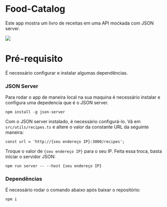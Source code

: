 # Food-Catalog

Este app mostra um livro de receitas em uma API mockada com JSON server.

<image src="demo.gif" controls>
</image>

# Pré-requisito

É necessário configurar e instalar algumas dependências.

### JSON Server

Para rodar o app de maneira local na sua maquina é necessário instalar e configura uma depedencia que é o JSON server.

```
npm install -g json-server
``` 
Com o JSON server instalado, é necessário configurá-lo. Vá em `src/utils/recipes.ts` e altere o valor da constante URL da seguinte maneira:

```
const url = 'http://{seu endereço IP}:3000/recipes';
```

Troque o valor de `{seu endereço IP}` para o seu IP. Feita essa troca, basta iniciar o servidor JSON:


```
npm run server -- --host {seu endereço IP}
```

### Dependências

É necessário rodar o comando abaixo após baixar o repositório:

```
npm i
```
